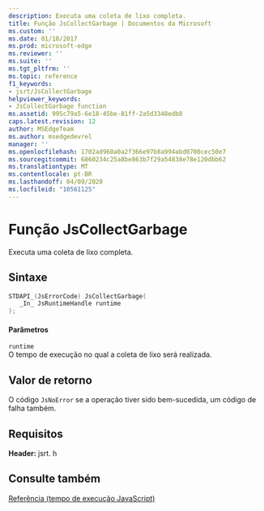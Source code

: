 ```yaml
---
description: Executa uma coleta de lixo completa.
title: Função JsCollectGarbage | Documentos da Microsoft
ms.custom: ''
ms.date: 01/18/2017
ms.prod: microsoft-edge
ms.reviewer: ''
ms.suite: ''
ms.tgt_pltfrm: ''
ms.topic: reference
f1_keywords:
- jsrt/JsCollectGarbage
helpviewer_keywords:
- JsCollectGarbage function
ms.assetid: 995c79a5-6e18-45be-81ff-2a5d3348edb8
caps.latest.revision: 12
author: MSEdgeTeam
ms.author: msedgedevrel
manager: ''
ms.openlocfilehash: 1702ad960a0a2f366e97b8a994abd0700cec50e7
ms.sourcegitcommit: 6860234c25a8be863b7f29a54838e78e120dbb62
ms.translationtype: MT
ms.contentlocale: pt-BR
ms.lasthandoff: 04/09/2020
ms.locfileid: "10561125"
---
```

# Função JsCollectGarbage
Executa uma coleta de lixo completa.  
  
## Sintaxe  
  
```cpp  
STDAPI_(JsErrorCode) JsCollectGarbage(  
   _In_ JsRuntimeHandle runtime  
);  
```  
  
#### Parâmetros  
 `runtime`  
 O tempo de execução no qual a coleta de lixo será realizada.  
  
## Valor de retorno  
 O código `JsNoError` se a operação tiver sido bem-sucedida, um código de falha também.  
  
## Requisitos  
 **Header:** jsrt. h  
  
## Consulte também  
 [Referência (tempo de execução JavaScript)](../chakra-hosting/reference-javascript-runtime.md)